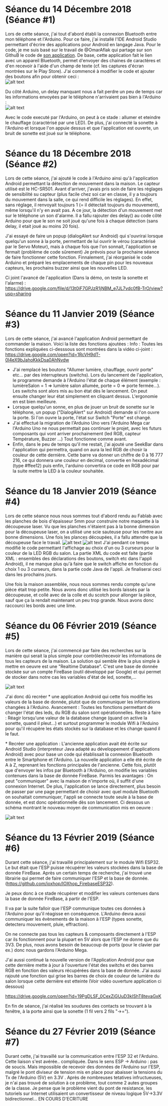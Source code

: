 # Séance du 14 Décembre 2018 (Séance #1)

Lors de cette séance, j'ai tout d'abord établi la connexion Bluetooth entre mon téléphone et l'Arduino. Pour ce faire, j'ai installé l'IDE Android Studio permettant d'écrire des applications pour Android en langage Java. Pour le code, je me suis basé sur le travail de @OmarAflak qui partage sur son GithuB le code de [son application](https://play.google.com/store/apps/details?id=me.aflak.bluetoothterminal). De base, cette application fait le lien avec un appareil Bluetooth, permet d'envoyer des chaines de caractères et d'en recevoir à l'aide d'un champ de texte (cf. les captures d'écran montrées sur le Play Store). J'ai commencé à modifier le code et ajouter des boutons afin pour obtenir ceci :
<br>
![alt text](https://github.com/LesDeuxM/Projet-Maison-Connectee/blob/master/Annexe/Screenshot_20181214-190624_Smart'%20House.jpg?raw=true "Screenshot de l'app")


Du côté Arduino, un delay manquant nous a fait perdre un peu de temps car les informations envoyées par le téléphone n'arrivaient pas bien à l'Arduino :<br> 
![alt text](https://github.com/LesDeuxM/Projet-Maison-Connectee/blob/master/Annexe/probl%C3%A8me_delay_14-12.PNG?raw=true "Problème de delay")


Avec le code executé par l'Arduino, on peut à ce stade : allumer et eteindre le chauffage (caractérisé par une LED).
De plus, j'ai connecté la sonette à l'Arduino et lorsque l'on appuie dessus et que l'application est ouverte, un bruit de sonette est joué sur le téléphone.


# Séance du 18 Décembre 2018 (Séance #2)
Lors de cette séance, j'ai ajouté le code à l'Arduino ainsi qu'à l'application Android permettant la détection de mouvement dans la maison. Le capteur utilisé est le HC-SR501. Avant d'arriver, j'avais pris soin de faire les réglages de sensibilité su capteur (plus facile chez soi car en classe, il y a toujours du mouvement dans la salle, ce qui rend difficile les réglages). En effet, sans réglage, il renvoyait toujours 1 (= il détectait toujours du mouvement), même lorsqu'il n'y en avait pas. A ce jour, la détection d'un mouvement met sur le téléphone un son d'alarme. Il a fallu rajouter des delay() au code côté Arduino pour que le son ne soit joué qu'une fois à chaque détection (sans delay, il etait joué au moins 20 fois). 

J'ai essayé de faire un popup (dialogAlert sur Android) qui s'ouvrirai lorsque quelqu'un sonne à la porte, permettant de lui ouvrir le vérou (caractérisé par le Servo Moteur), mais à chaque fois que l'on sonnait, l'application se fermait (problème de code sûrement) Je prévois pour la prochaine séance de faire fonctionner cette fonction.
Finnalement, j'ai réorganisé le code Arduino et préparé les emplacements de chaque pin pour les nouveaux capteurs, les prochains buzzer ainsi que les nouvelles LED.

Ci joint l'avancé de l'application (Dans la démo, on teste la sonette et l'alarme) : 
https://drive.google.com/file/d/13t0iF7GPJzR1jNBM_e7JL7vdc0fB-TrO/view?usp=sharing

# Séance du 11 Janvier 2019 (Séance #3)
Lors de cette séance, j'ai avancé l'application Android permettant de commander la maison. Voici la liste des fonctions ajoutées :
Info : Toutes les fonctions  expliquées ci-desssous sont montrées dans la vidéo ci-joint :
https://drive.google.com/open?id=1RcVH9dT-0l4eX9bJahoKkkDsa0AhNvdw
- J'ai remplacé les boutons "Allumer lumière, chauffage, ouvrir porte" etc... par des interrupteurs (switchs). Lors du lancement de l'application, le programme demande à l'Arduino l'état de chaque élément (exemple : lumièreSalon = 1 => lumière salon allumée, porte = 0 => porte fermée...). Les switchs sont alors mis au bon état dès le lancement. On peut ensuite changer leur état simplement en cliquant dessus. L'ergonomie en est bien meilleure. 
- Lorsque quelqu'un sonne, en plus de jouer un bruit de sonette sur le téléphone, un popup ("DialogAlert" sur Android) demande si l'on ouvre la porte. Si l'on ouvre la porte, l'état sur Switch "Porte" est changé.
- J'ai effectué la migration de l'Arduino Uno vers l'Arduino Mega car l'Arduino Uno ne nous permettait pas continuer le projet, avec les futurs composants qui vont arriver prochainement (led RGB, capteur Température, Buzzer ...) Tout fonctionne comme avant.
- Enfin, dans le peu de temps qu'il me restait, j'ai ajouté une SeekBar dans l'application qui permettra, quand on aura la led RGB de chosir la couleur de cette dernière. Cette barre va donner un chiffre de 0 à 16 777 216, ce qui donnera une couleur en decimal, convertie en hexadécimal (type #ffee12) puis enfin, l'arduino convertira ce code en RGB pour par la suite mettre la LED à la couleur souhaitée.

# Séance du 18 Janvier 2019 (Séance #4)
Lors de cette séance nous nous sommes tout d'abord rendu au Fablab avec les planches de bois d'épaisseur 5mm pour construire notre maquette à la découpeuse laser. Vu que les planches n'étaient pas à la bonne dimension pour la découpeuse laser, on a utilisé une scie sauteuse pour les mettre aux bonne dimensions. Une fois les plances découpées, il a fallu attendre que la découpeuse face le travail.
![alt text](https://github.com/LesDeuxM/Projet-Maison-Connectee/blob/master/Annexe/decoupeuse%20laser.jpg?raw=true "Problème de delay")
![alt text](https://github.com/LesDeuxM/Projet-Maison-Connectee/blob/master/Annexe/Scie%20sauteuse.jpg?raw=true "Problème de delay")
J'ai pendant ce temps modifié le code permettant l'affichage au choix d'un ou 3 curseurs pour la couleur de la LED RGB du salon. La partie XML du code est faite (partie XML : ensembles des déclarations des boutons, switch etc dans l'appli Android), il ne manque plus qu'à faire que le switch affiche en fonction du choix 1 ou 3 curseurs, dans la partie code Java de l'appli. Je finaliserai ceci dans les prochains jours.

Une fois la maison assemblée, nous nous sommes rendu compte qu'une pièce était trop petite. Nous avons donc utilisé les bords laissés par la découpeuse, et collé avec de la colle et du scotch pour allonger la pièce, sauf que ça la rendait maintenant un peu trop grande. Nous avons donc raccourci les bords avec une lime.

# Séance du 06 Février 2019 (Séance #5)
Lors de cette séance, j'ai commencé par faire des recherches sur la manière qui serait la plus simple pour contrôler/recevoir les informations de tous les capteurs de la maison. La solution qui semble être la plus simple à mettre en oeuvre est une "Realtime Database". C'est une base de donnée stockée sur un compte FireBase (outil développé par Google) et qui permet de stocker dans notre cas les variables d'état de led, sonette,... 

![alt text](https://github.com/LesDeuxM/Projet-Maison-Connectee/blob/master/Annexe/database.PNG?raw=true "Screenshot de la database")

J'ai donc dû recréer \* une application Android qui cette fois modifie les valeurs de la base de donnée, plutot que de communiquer les informations changées à l'Arduino. Avancement : Toutes les fonctions permettant de changer l'état des leds, du RGB du salon sont opérationnelles. Reste à faire : Réagir lorsqu'une valeur de la database change (quand on active la sonette, quand il pleut...) et surtout programmer le module Wifi à l'Arduino pour qu'il récupère les états stockés sur la database et les change quand il le faut.

\* Recréer une application : L'ancienne application avait été écrite sur Android Studio (interpreteur Java adapté au développement d'applications Android) avec pour base un code qui établissait la connexion Bluetooth entre le Smartphone et l'Arduino. La nouvelle application a elle été écrite de A à Z, reprenant les fonctions principales de l'ancienne. Cette fois, plutôt que d'envoyer les infos par Bluetooth à l'Arduino, on modifie les variables contenues dans la base de donnée FireBase. Parmis les avantages : On peut "communiquer" avec la maison de n'importe où, il suffit d'une connexion Internet. De plus, l'application se lance directement, plus besoin de passer par une page permettant de choisir avec quel module Bluetooth on souhaitait communiquer, l'appli se connecte toute seule à la base de donnée, et est donc opérationnelle dès son lancement.
Ci dessous un schéma montrant le nouveau moyen de communication mis en oeuvre :

![alt text](https://github.com/LesDeuxM/Projet-Maison-Connectee/blob/master/Annexe/Schema%20changement%20application.jpg?raw=true "Schema changement d'appli")

# Séance du 13 Février 2019 (Séance #6)
Durant cette séance, j'ai travaillé principalement sur le module Wifi ESP32. Le but était que l'ESP puisse récupérer les valeurs stockées dans la base de donnée FireBase. Après un certain temps de recherche, j'ai trouvé une librairie qui permet de faire communiquer l'ESP et la base de donnée. (https://github.com/ioxhop/IOXhop_FirebaseESP32).

Je peux donc à ce stade récupérer et modifier les valeurs contenues dans la base de donnée FireBase, à partir de l'ESP.

Il va par la suite falloir que l'ESP communique toutes ces données à l'Arduino pour qu'il réagisse en conséquence. L'Arduino devra aussi communiquer les évènements de la maison à l'ESP (types sonette, detecteru mouvement, pluie, effraction). 

On ne connecte pas tous les capteurs & composants directement à l'ESP car ils fonctionnent pour la plupart en 5V alors que l'ESP ne donne que du 3V3. De plus, nous avons besoin de beaucoup de ports (pour le clavier par ex.) donc nous gardons l'Arduino Mega.

J'ai aussi continué la nouvelle version de l'Application Android pour que cette dernière mette à jour à l'ouverture l'état des switchs et des barres RGB en fonction des valeurs récupérées dans la base de donnée. 
J'ai aussi rajouté une fonction qui grise les barres de choix de couleur de lumière du salon lorsque cette dernière est etteinte (Voir vidéo ouverture application ci dessous)

https://drive.google.com/open?id=19PgDLSF_0CexZjGUuD3kIShT8tevaGxK

En fin de séance, j'ai réalisé les soudures des contacts se trouvant à la fenêtre, à la porte ainsi que la sonette (1 fil vers 2 fils "->=").

# Séance du 27 Février 2019 (Séance #7)
Durant cette, j'ai travaillé sur la communication entre l'ESP 32 et l'Arduino. Cette liaison s'est avérée.. compliquée. Dans le sens ESP -> Arduino : pas de soucis. Mais impossible de recevoir des données de l'Arduino sur l'ESP, malgré le pont diviseur de tension mis en place pour abaisser la tensions du Tx de l'Arduino (5V) en 3.3V . Après de nombreuses tetatives infructueuses, je n'ai pas trouvé de solution à ce problème, tout comme 2 autes groupes de la classe. Je pense que le problème vient du pont de resistance, les tutoriels sur Internet utilisaient un convertisseur de niveau logique 5V->3.3V bidirectionnel... EN COURS D'ECRITURE
